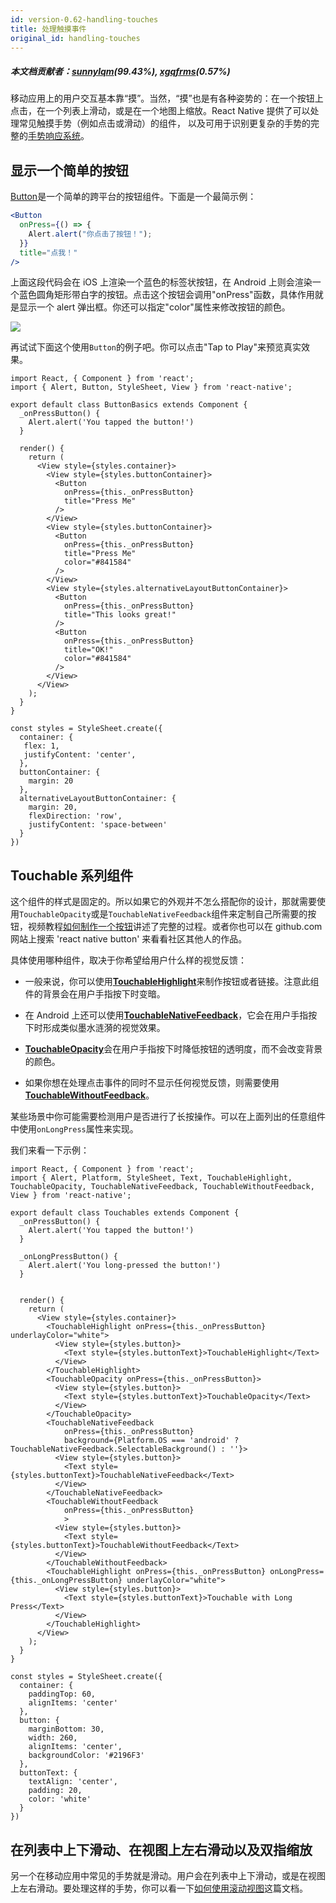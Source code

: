 ```yaml
---
id: version-0.62-handling-touches
title: 处理触摸事件
original_id: handling-touches
---
```


##### 本文档贡献者：[sunnylqm](https://github.com/search?q=sunnylqm%40qq.com+in%3Aemail&type=Users)(99.43%), [xgqfrms](https://github.com/search?q=xgqfrms%40outlook.com+in%3Aemail&type=Users)(0.57%)

移动应用上的用户交互基本靠“摸”。当然，“摸”也是有各种姿势的：在一个按钮上点击，在一个列表上滑动，或是在一个地图上缩放。React Native 提供了可以处理常见触摸手势（例如点击或滑动）的组件， 以及可用于识别更复杂的手势的完整的[手势响应系统](gesture-responder-system.md)。


## 显示一个简单的按钮

[Button](button.md)是一个简单的跨平台的按钮组件。下面是一个最简示例：

```jsx
<Button
  onPress={() => {
    Alert.alert("你点击了按钮！");
  }}
  title="点我！"
/>
```

上面这段代码会在 iOS 上渲染一个蓝色的标签状按钮，在 Android 上则会渲染一个蓝色圆角矩形带白字的按钮。点击这个按钮会调用"onPress"函数，具体作用就是显示一个 alert 弹出框。你还可以指定"color"属性来修改按钮的颜色。

![](assets/Button.png)

再试试下面这个使用`Button`的例子吧。你可以点击"Tap to Play"来预览真实效果。

```SnackPlayer name=Button%20Basics
import React, { Component } from 'react';
import { Alert, Button, StyleSheet, View } from 'react-native';

export default class ButtonBasics extends Component {
  _onPressButton() {
    Alert.alert('You tapped the button!')
  }

  render() {
    return (
      <View style={styles.container}>
        <View style={styles.buttonContainer}>
          <Button
            onPress={this._onPressButton}
            title="Press Me"
          />
        </View>
        <View style={styles.buttonContainer}>
          <Button
            onPress={this._onPressButton}
            title="Press Me"
            color="#841584"
          />
        </View>
        <View style={styles.alternativeLayoutButtonContainer}>
          <Button
            onPress={this._onPressButton}
            title="This looks great!"
          />
          <Button
            onPress={this._onPressButton}
            title="OK!"
            color="#841584"
          />
        </View>
      </View>
    );
  }
}

const styles = StyleSheet.create({
  container: {
   flex: 1,
   justifyContent: 'center',
  },
  buttonContainer: {
    margin: 20
  },
  alternativeLayoutButtonContainer: {
    margin: 20,
    flexDirection: 'row',
    justifyContent: 'space-between'
  }
})

```

## Touchable 系列组件

这个组件的样式是固定的。所以如果它的外观并不怎么搭配你的设计，那就需要使用`TouchableOpacity`或是`TouchableNativeFeedback`组件来定制自己所需要的按钮，视频教程[如何制作一个按钮](http://v.youku.com/v_show/id_XMTQ5OTE3MjkzNg==.html?f=26822355&from=y1.7-1.3)讲述了完整的过程。或者你也可以在 github.com 网站上搜索 'react native button' 来看看社区其他人的作品。

具体使用哪种组件，取决于你希望给用户什么样的视觉反馈：

* 一般来说，你可以使用[**TouchableHighlight**](touchablehighlight.md)来制作按钮或者链接。注意此组件的背景会在用户手指按下时变暗。

* 在 Android 上还可以使用[**TouchableNativeFeedback**](touchablenativefeedback.md)，它会在用户手指按下时形成类似墨水涟漪的视觉效果。

* [**TouchableOpacity**](touchableopacity.md)会在用户手指按下时降低按钮的透明度，而不会改变背景的颜色。

* 如果你想在处理点击事件的同时不显示任何视觉反馈，则需要使用[**TouchableWithoutFeedback**](touchablewithoutfeedback.md)。

某些场景中你可能需要检测用户是否进行了长按操作。可以在上面列出的任意组件中使用`onLongPress`属性来实现。

我们来看一下示例：

```SnackPlayer platform=android&name=Touchables
import React, { Component } from 'react';
import { Alert, Platform, StyleSheet, Text, TouchableHighlight, TouchableOpacity, TouchableNativeFeedback, TouchableWithoutFeedback, View } from 'react-native';

export default class Touchables extends Component {
  _onPressButton() {
    Alert.alert('You tapped the button!')
  }

  _onLongPressButton() {
    Alert.alert('You long-pressed the button!')
  }


  render() {
    return (
      <View style={styles.container}>
        <TouchableHighlight onPress={this._onPressButton} underlayColor="white">
          <View style={styles.button}>
            <Text style={styles.buttonText}>TouchableHighlight</Text>
          </View>
        </TouchableHighlight>
        <TouchableOpacity onPress={this._onPressButton}>
          <View style={styles.button}>
            <Text style={styles.buttonText}>TouchableOpacity</Text>
          </View>
        </TouchableOpacity>
        <TouchableNativeFeedback
            onPress={this._onPressButton}
            background={Platform.OS === 'android' ? TouchableNativeFeedback.SelectableBackground() : ''}>
          <View style={styles.button}>
            <Text style={styles.buttonText}>TouchableNativeFeedback</Text>
          </View>
        </TouchableNativeFeedback>
        <TouchableWithoutFeedback
            onPress={this._onPressButton}
            >
          <View style={styles.button}>
            <Text style={styles.buttonText}>TouchableWithoutFeedback</Text>
          </View>
        </TouchableWithoutFeedback>
        <TouchableHighlight onPress={this._onPressButton} onLongPress={this._onLongPressButton} underlayColor="white">
          <View style={styles.button}>
            <Text style={styles.buttonText}>Touchable with Long Press</Text>
          </View>
        </TouchableHighlight>
      </View>
    );
  }
}

const styles = StyleSheet.create({
  container: {
    paddingTop: 60,
    alignItems: 'center'
  },
  button: {
    marginBottom: 30,
    width: 260,
    alignItems: 'center',
    backgroundColor: '#2196F3'
  },
  buttonText: {
    textAlign: 'center',
    padding: 20,
    color: 'white'
  }
})
```

## 在列表中上下滑动、在视图上左右滑动以及双指缩放

另一个在移动应用中常见的手势就是滑动。用户会在列表中上下滑动，或是在视图上左右滑动。要处理这样的手势，你可以看一下[如何使用滚动视图](using-a-scrollview.md)这篇文档。
